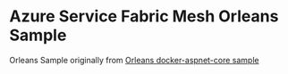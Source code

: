 # Azure Service Fabric Mesh Orleans Sample

Orleans Sample originally from [Orleans docker-aspnet-core sample](https://github.com/dotnet/orleans/tree/master/Samples/2.0/docker-aspnet-core)